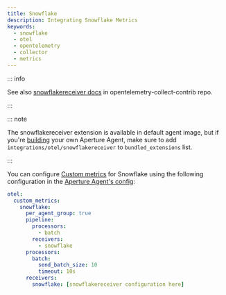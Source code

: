 ```yaml
---
title: Snowflake
description: Integrating Snowflake Metrics
keywords:
  - snowflake
  - otel
  - opentelemetry
  - collector
  - metrics
---
```


::: info

See also [snowflakereceiver docs][receiver] in opentelemetry-collect-contrib repo.

:::

::: note

The snowflakereceiver extension is available in default agent image, but if you're [building][build] your own Aperture Agent, make sure to add `integrations/otel/snowflakereceiver` to `bundled_extensions` list.

:::

You can configure [Custom metrics][custom-metrics] for Snowflake using the
following configuration in the [Aperture Agent's config][agent-config]:

```yaml
otel:
  custom_metrics:
    snowflake:
      per_agent_group: true
      pipeline:
        processors:
          - batch
        receivers:
          - snowflake
      processors:
        batch:
          send_batch_size: 10
          timeout: 10s
      receivers:
        snowflake: [snowflakereceiver configuration here]
```

[build]: /reference/aperturectl/build/agent/agent.md
[receiver]:
  https://github.com/open-telemetry/opentelemetry-collector-contrib/tree/main/receiver/snowflakereceiver
[custom-metrics]: /reference/configuration/agent.md#custom-metrics-config
[agent-config]: /reference/configuration/agent.md#agent-o-t-e-l-config
